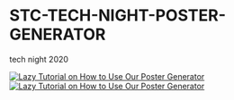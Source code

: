 # STC-TECH-NIGHT-POSTER-GENERATOR
tech night 2020

[![Lazy Tutorial on How to Use Our Poster Generator](https://j.gifs.com/4QoYR2.gif)](https://youtu.be/2ek94L7dtgM)
[![Lazy Tutorial on How to Use Our Poster Generator](https://gifs.com/gif/how-to-use-our-lazy-poster-generator-4QoYR2)](https://youtu.be/2ek94L7dtgM)

